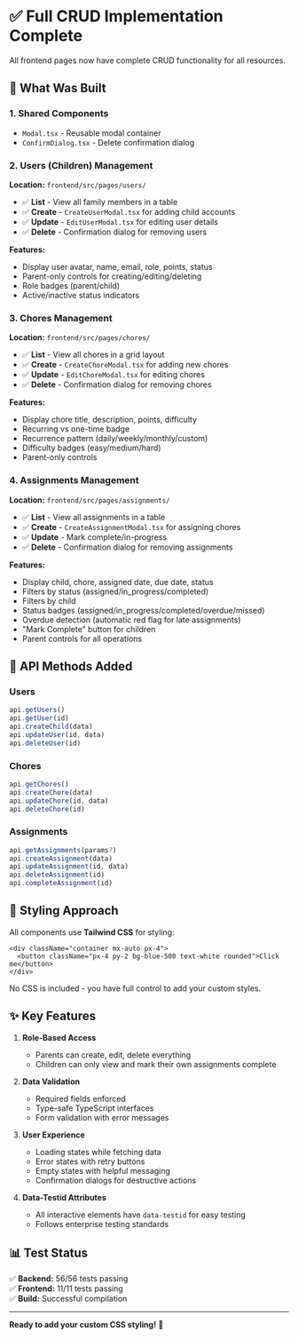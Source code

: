 # ✅ Full CRUD Implementation Complete

All frontend pages now have complete CRUD functionality for all resources.

## 🎯 What Was Built

### **1. Shared Components**

- `Modal.tsx` - Reusable modal container
- `ConfirmDialog.tsx` - Delete confirmation dialog

### **2. Users (Children) Management**

**Location:** `frontend/src/pages/users/`

- ✅ **List** - View all family members in a table
- ✅ **Create** - `CreateUserModal.tsx` for adding child accounts
- ✅ **Update** - `EditUserModal.tsx` for editing user details
- ✅ **Delete** - Confirmation dialog for removing users

**Features:**

- Display user avatar, name, email, role, points, status
- Parent-only controls for creating/editing/deleting
- Role badges (parent/child)
- Active/inactive status indicators

### **3. Chores Management**

**Location:** `frontend/src/pages/chores/`

- ✅ **List** - View all chores in a grid layout
- ✅ **Create** - `CreateChoreModal.tsx` for adding new chores
- ✅ **Update** - `EditChoreModal.tsx` for editing chores
- ✅ **Delete** - Confirmation dialog for removing chores

**Features:**

- Display chore title, description, points, difficulty
- Recurring vs one-time badge
- Recurrence pattern (daily/weekly/monthly/custom)
- Difficulty badges (easy/medium/hard)
- Parent-only controls

### **4. Assignments Management**

**Location:** `frontend/src/pages/assignments/`

- ✅ **List** - View all assignments in a table
- ✅ **Create** - `CreateAssignmentModal.tsx` for assigning chores
- ✅ **Update** - Mark complete/in-progress
- ✅ **Delete** - Confirmation dialog for removing assignments

**Features:**

- Display child, chore, assigned date, due date, status
- Filters by status (assigned/in_progress/completed)
- Filters by child
- Status badges (assigned/in_progress/completed/overdue/missed)
- Overdue detection (automatic red flag for late assignments)
- "Mark Complete" button for children
- Parent controls for all operations

## 🔧 API Methods Added

### Users

```typescript
api.getUsers()
api.getUser(id)
api.createChild(data)
api.updateUser(id, data)
api.deleteUser(id)
```

### Chores

```typescript
api.getChores()
api.createChore(data)
api.updateChore(id, data)
api.deleteChore(id)
```

### Assignments

```typescript
api.getAssignments(params?)
api.createAssignment(data)
api.updateAssignment(id, data)
api.deleteAssignment(id)
api.completeAssignment(id)
```

## 🎨 Styling Approach

All components use **Tailwind CSS** for styling:

```tsx
<div className="container mx-auto px-4">
  <button className="px-4 py-2 bg-blue-500 text-white rounded">Click me</button>
</div>
```

No CSS is included - you have full control to add your custom styles.

## ✨ Key Features

1. **Role-Based Access**
   - Parents can create, edit, delete everything
   - Children can only view and mark their own assignments complete

2. **Data Validation**
   - Required fields enforced
   - Type-safe TypeScript interfaces
   - Form validation with error messages

3. **User Experience**
   - Loading states while fetching data
   - Error states with retry buttons
   - Empty states with helpful messaging
   - Confirmation dialogs for destructive actions

4. **Data-Testid Attributes**
   - All interactive elements have `data-testid` for easy testing
   - Follows enterprise testing standards

## 📊 Test Status

✅ **Backend:** 56/56 tests passing  
✅ **Frontend:** 11/11 tests passing  
✅ **Build:** Successful compilation

---

**Ready to add your custom CSS styling!** 🎨
